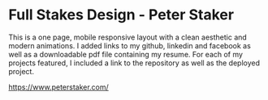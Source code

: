 # Full Stakes Design - Peter Staker
This is a one page, mobile responsive layout with a clean aesthetic and modern animations.
I added links to my github, linkedin and facebook as well as a downloadable pdf file containing my resume. 
For each of my projects featured, I included a link to the repository as well as the deployed project.

https://www.peterstaker.com/

